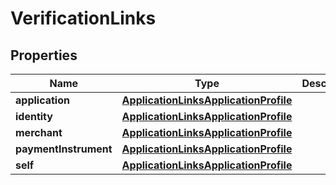 

# VerificationLinks


## Properties

| Name | Type | Description | Notes |
|------------ | ------------- | ------------- | -------------|
|**application** | [**ApplicationLinksApplicationProfile**](ApplicationLinksApplicationProfile.md) |  |  [optional] |
|**identity** | [**ApplicationLinksApplicationProfile**](ApplicationLinksApplicationProfile.md) |  |  [optional] |
|**merchant** | [**ApplicationLinksApplicationProfile**](ApplicationLinksApplicationProfile.md) |  |  [optional] |
|**paymentInstrument** | [**ApplicationLinksApplicationProfile**](ApplicationLinksApplicationProfile.md) |  |  [optional] |
|**self** | [**ApplicationLinksApplicationProfile**](ApplicationLinksApplicationProfile.md) |  |  [optional] |



